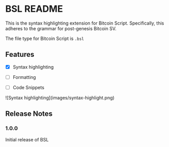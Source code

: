 # BSL README

This is the syntax highlighting extension for Bitcoin Script. Specifically, this adheres to the grammar for post-genesis Bitcoin SV.

The file type for Bitcoin Script is `.bsl`

## Features
- [x] Syntax highlighting
- [ ] Formatting
- [ ] Code Snippets


\!\[Syntax highlighting\]\(images/syntax-highlight.png\)

## Release Notes

### 1.0.0

Initial release of BSL

